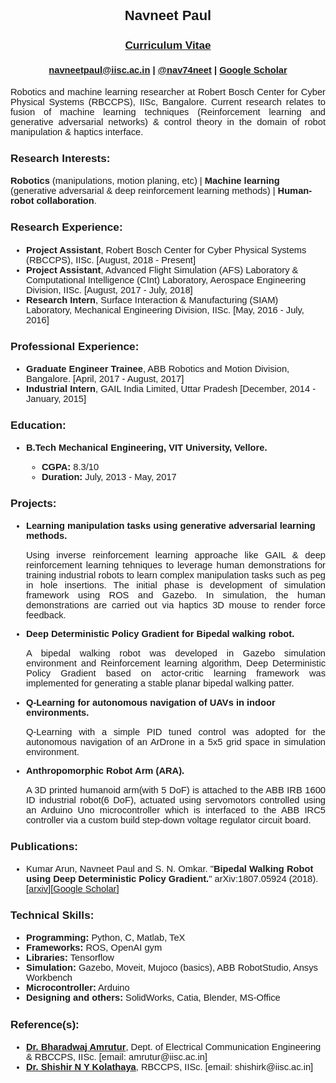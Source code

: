 <main class="content" role="main" style="padding-left: 0px; padding-right:0px; font-size: 105%; font-family: 'Merriweather', 'Hiragino Sans GB', 'Microsoft YaHei', 'WenQuanYi Micro Hei', sans-serif;">

<h2 class="rsection" style="text-align:justify; font-family: 'Merriweather', 'Hiragino Sans GB', 'Microsoft YaHei', 'WenQuanYi Micro Hei', sans-serif;"><center><b>Navneet Paul</b></center></h2>
<h3><center><a href="{{ site.github.url }}/assets/resume.pdf" class="main-link" style="text-align:justify; font-family: 'Merriweather', 'Hiragino Sans GB', 'Microsoft YaHei', 'WenQuanYi Micro Hei', sans-serif;">Curriculum Vitae</a></center></h3>
<h4 class="rsection" style="text-align:justify; font-family: 'Merriweather', 'Hiragino Sans GB', 'Microsoft YaHei', 'WenQuanYi Micro Hei', sans-serif;"><center><a href="https://bit.ly/2rBGAWt" class="md-link">navneetpaul@iisc.ac.in</a> | <a href="https://twitter.com/nav74neet" class="md-link">@nav74neet</a> |  <a href="https://scholar.google.co.in/citations?user=Wbz-jYwAAAAJ&hl=en" class="md-link">Google Scholar</a><!-- <a href="https://bit.ly/2A3Oi02" class="md-link">Google Scholar</a> --></center></h4>

<p style="text-align:justify">
    Robotics and machine learning researcher at Robert Bosch Center for Cyber Physical Systems (RBCCPS), IISc, Bangalore. Current research relates to fusion of machine learning techniques (Reinforcement learning and generative adversarial networks) & control theory in the domain of robot manipulation & haptics interface.
</p>

<h3>Research Interests:</h3>
<b>Robotics</b> (manipulations, motion planing, etc) | <b>Machine learning</b> (generative adversarial & deep reinforcement learning methods) | <b>Human-robot collaboration</b>.

<h3>Research Experience:</h3>
<p style="text-align:justify;">
	 <ul>
	 <!-- <ul style="list-style-type:circle"> -->
  		<li><b>Project Assistant</b>, Robert Bosch Center for Cyber Physical Systems (RBCCPS), IISc. [August, 2018 - Present]</li>
  		<li><b>Project Assistant</b>, Advanced Flight Simulation (AFS) Laboratory & Computational Intelligence (CInt) Laboratory, Aerospace Engineering Division, IISc. [August, 2017 - July, 2018]</li>
  		<li><b>Research Intern</b>, Surface Interaction & Manufacturing (SIAM) Laboratory, Mechanical Engineering Division, IISc. [May, 2016 - July, 2016]</li>
	</ul> 
</p>

<h3>Professional Experience:</h3>
<p style="text-align:justify;">
	 <ul>
	 <!-- <ul style="list-style-type:circle"> -->
  		<li><b>Graduate Engineer Trainee</b>, ABB Robotics and Motion Division, Bangalore. [April, 2017 - August, 2017]</li>
  		<li><b>Industrial Intern</b>, GAIL India Limited, Uttar Pradesh [December, 2014 - January, 2015]</li>
  		<!-- <li><b>Research Intern</b>, Mechanical Engineering Division, IISc. [May, 2016 - July, 2016]</li> -->
	</ul> 
</p>

<h3>Education:</h3>
<p style="text-align:justify;">
	 <ul>
	 <!-- <ul style="list-style-type:circle"> -->
  		<li><b> B.Tech Mechanical Engineering, VIT University, Vellore.</b></li>
  			<ul style="list-style-type:circle">
  				<li><b>CGPA:</b> 8.3/10</li>
  				<li><b>Duration:</b> July, 2013 - May, 2017</li>
  			</ul>
	</ul> 
</p>

<h3>Projects:</h3>
<p style="text-align:justify;">
	 <ul>
	 <!-- <ul style="list-style-type:circle"> -->
  		<li><b> Learning manipulation tasks using generative adversarial learning methods.</b></li>
  		<p style="text-align:justify;">Using inverse reinforcement learning approache like GAIL & deep reinforcement learning tehniques to leverage human demonstrations for training industrial robots to learn complex manipulation tasks such as peg in hole insertions. The initial phase is development of simulation framework using ROS and Gazebo. In simulation, the human demonstrations are carried out via haptics 3D mouse to render force feedback.</p>
		<li><b>Deep Deterministic Policy Gradient for Bipedal walking robot.</b></li>
		<p style="text-align:justify;">A bipedal walking robot was developed in Gazebo simulation environment and Reinforcement learning algorithm, Deep Deterministic Policy Gradient based on actor-critic learning framework was implemented for generating a stable planar bipedal walking patter.</p>
		<li><b>Q-Learning for autonomous navigation of UAVs in indoor environments.</b></li>
		<p style="text-align:justify;">Q-Learning with a simple PID tuned control was adopted for the autonomous navigation of an ArDrone in a 5x5 grid space in simulation environment.</p>
		<li><b>Anthropomorphic Robot Arm (ARA).</b></li>
		<p style="text-align:justify;">A 3D printed humanoid arm(with 5 DoF) is attached to the ABB IRB
		1600 ID industrial robot(6 DoF), actuated using servomotors controlled using an Arduino Uno microcontroller
		which is interfaced to the ABB IRC5 controller via a custom build step-down voltage regulator circuit
		board.</p>
	</ul> 
</p>

<h3>Publications:</h3>
<p style="text-align:justify;">
	 <ul>
	 	<li>Kumar Arun, Navneet Paul and S. N. Omkar. "<b>Bipedal Walking Robot using Deep Deterministic Policy Gradient.</b>" arXiv:1807.05924 (2018). [<a href="https://arxiv.org/abs/1807.05924" class="md-link">arxiv</a>][<a href="https://scholar.google.co.in/citations?user=Wbz-jYwAAAAJ&hl=en" class="md-link">Google Scholar</a>]</li>
	 </ul>
</p>

<h3>Technical Skills:</h3>
<p style="text-align:justify;">
	 <ul>
	 	<li><b>Programming:</b> Python, C, Matlab, TeX</li>
	 	<li><b>Frameworks:</b> ROS, OpenAI gym</li>
	 	<li><b>Libraries:</b> Tensorflow</li>
	 	<li><b>Simulation:</b> Gazebo, Moveit, Mujoco (basics), ABB RobotStudio, Ansys Workbench</li>
	 	<li><b>Microcontroller:</b> Arduino</li>
	 	<li><b>Designing and others:</b> SolidWorks, Catia, Blender, MS-Office</li>
	 </ul>
</p>

<h3>Reference(s):</h3>
<p style="text-align:justify;">
	 <ul>
	 	<li><b><a href="http://www.cense.iisc.ac.in/bharadwaj-amrutur" class="md-link">Dr. Bharadwaj Amrutur</a></b>, Dept. of Electrical Communication Engineering & RBCCPS, IISc. [email: amrutur@iisc.ac.in]</li>
	 	<li><b><a href="https://shishirny.github.io/" class="md-link">Dr. Shishir N Y Kolathaya</a></b>, RBCCPS, IISc. [email: shishirk@iisc.ac.in]</li>
	 </ul>
</p>

</main>